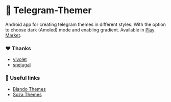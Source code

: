 # :art: Telegram-Themer
Android app for creating telegram themes in different styles. With the option to choose dark (Amoled) mode and enabling gradient.
Available in [Play Market](https://play.google.com/store/apps/details?id=com.therxmv.telegramthemer).

### :heart: Thanks
- [vivolet](https://t.me/vivld)
- [snejugal](https://t.me/snejugal)

### :link: Useful links
- [Blando Themes](https://t.me/BlandoThemes)
- [Soza Themes](https://t.me/soza_themes)
